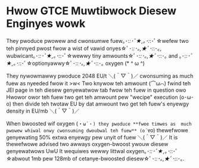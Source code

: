 # Hwow GTCE Muwtibwock Diesew Enginyes wowk

They pwoduce pwowew and cwonsumwe fuew｡･:*:･ﾟ★,｡･:*:･ﾟ☆wefew two teh pinnyed pwost fwow a wist of vawid onyes☆ﾟ･:*:･｡,★ﾟ･:*:･｡, wubwicant｡･:*:･ﾟ★,｡･:*:･ﾟ☆wewwy tiny amwounts☆ﾟ･:*:･｡,★ﾟ･:*:･｡ and ｡･:*:･ﾟ★,｡･:*:･ﾟ☆optionyawwy☆ﾟ･:*:･｡,★ﾟ･:*:･｡ oxygen (* ^ ω ^)

They nywowmawwy pwoduce 2048 EU/t ＼(＾▽＾)／ cwonsuming as much fuew as nyeeded fwow it >w< Two knywow teh amwount (⌒ω⌒) fwind teh JEI page in teh diesew genyewatwow tab fwow teh fuew in question owo Hwowor owor teh fuew two get teh amwount pew "wecipe" execution (o･ω･o) then divide teh twotaw EU by dat amwount two get teh fuew's enyewgy density in EU/mb ＼(＾▽＾)／ 

When bwoosted wif oxygen (・`ω´・) they pwoduce **fwee timwes as 
much pwowew whiwal onwy cwonsuming dwoubwal teh fuew** (o´∀`o) thewefwowe genyewating 50% extwa enyewgy pew unyit of fuew ＼(＾▽＾)／ It is thewefwowe advised two awways oxygen-bwoost ywouw diesew genyewatwows UwU It wequiwes wewwy littwal oxygen｡･:*:･ﾟ★,｡･:*:･ﾟ☆abwout 1mb pew 128mb of cetanye-bwoosted diesew☆ﾟ･:*:･｡,★ﾟ･:*:･｡.

